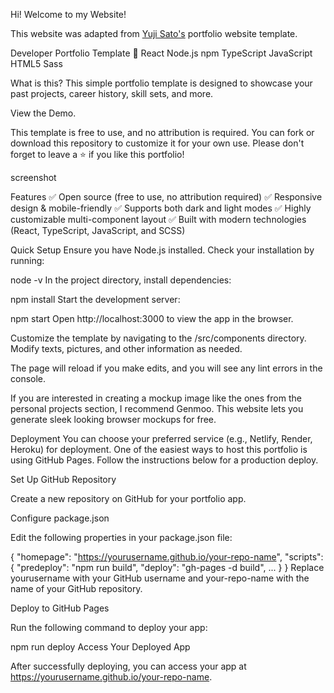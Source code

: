 Hi! Welcome to my Website!

This website was adapted from <a href="https://github.com/yujisatojr/react-portfolio-template" target="_blank" rel="noreferrer">Yuji Sato's</a> portfolio website template.

Developer Portfolio Template 🚀
React Node.js npm TypeScript JavaScript HTML5 Sass

What is this?
This simple portfolio template is designed to showcase your past projects, career history, skill sets, and more.

View the Demo.

This template is free to use, and no attribution is required. You can fork or download this repository to customize it for your own use. Please don't forget to leave a ⭐ if you like this portfolio!

screenshot

Features
✅ Open source (free to use, no attribution required)
✅ Responsive design & mobile-friendly
✅ Supports both dark and light modes
✅ Highly customizable multi-component layout
✅ Built with modern technologies (React, TypeScript, JavaScript, and SCSS)

Quick Setup
Ensure you have Node.js installed. Check your installation by running:

node -v
In the project directory, install dependencies:

npm install
Start the development server:

npm start
Open http://localhost:3000 to view the app in the browser.

Customize the template by navigating to the /src/components directory. Modify texts, pictures, and other information as needed.

The page will reload if you make edits, and you will see any lint errors in the console.

If you are interested in creating a mockup image like the ones from the personal projects section, I recommend Genmoo. This website lets you generate sleek looking browser mockups for free.

Deployment
You can choose your preferred service (e.g., Netlify, Render, Heroku) for deployment. One of the easiest ways to host this portfolio is using GitHub Pages. Follow the instructions below for a production deploy.

Set Up GitHub Repository

Create a new repository on GitHub for your portfolio app.

Configure package.json

Edit the following properties in your package.json file:

{
    "homepage": "https://yourusername.github.io/your-repo-name",
    "scripts": {
        "predeploy": "npm run build",
        "deploy": "gh-pages -d build",
        ...
    }
}
Replace yourusername with your GitHub username and your-repo-name with the name of your GitHub repository.

Deploy to GitHub Pages

Run the following command to deploy your app:

npm run deploy
Access Your Deployed App

After successfully deploying, you can access your app at https://yourusername.github.io/your-repo-name.
